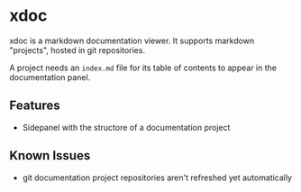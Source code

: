 # xdoc 

xdoc is a markdown documentation viewer. It supports markdown "projects", hosted in git repositories.

A project needs an `index.md` file for its table of contents to appear in the documentation panel.

## Features

- Sidepanel with the structore of a documentation project


## Known Issues

- git documentation project repositories aren't refreshed yet automatically

